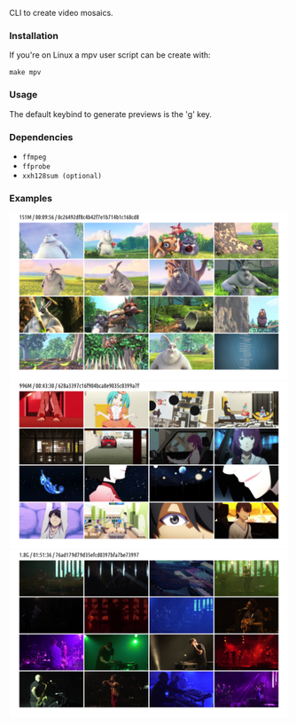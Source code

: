 CLI to create video mosaics.

### Installation

If you're on Linux a mpv user script can be create with:

```
make mpv
```

### Usage

The default keybind to generate previews is the 'g' key.

### Dependencies
 - `ffmpeg`
 - `ffprobe`
 - `xxh128sum (optional)`
 
 ### Examples

 ![BigBuckBunny](/assets/BigBuckBunny.jpg)
 ![owarimonogatari](/assets/owarimonogatari.jpg)
 ![bonobo](/assets/bonobo.jpg)
